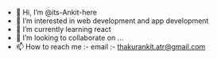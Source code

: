 - 👋 Hi, I’m @its-Ankit-here
- 👀 I’m interested in web development and app development
- 🌱 I’m currently learning react
- 💞️ I’m looking to collaborate on ...
- 📫 How to reach me :-
email :- thakurankit.atr@gmail.com


<!---
its-Ankit-here/its-Ankit-here is a ✨ special ✨ repository because its `README.md` (this file) appears on your GitHub profile.
You can click the Preview link to take a look at your changes.
--->
